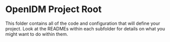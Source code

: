 OpenIDM Project Root
====================

This folder contains all of the code and configuration that will define your project. Look at the READMEs within each subfolder for details on what you might want to do within them.
